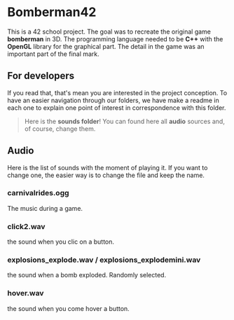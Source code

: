 # Bomberman42

This is a 42 school project. The goal was to recreate the original game **bomberman** in 3D. The programming language needed to be **C++** with the **OpenGL** library for the graphical part. The detail in the game was an important part of the final mark.

## For developers

If you read that, that's mean you are interested in the project conception. To have an easier navigation through our folders, we have make a readme in each one to explain one point of interest in correspondence with this folder.

> Here is the **sounds folder**! You can found here all **audio** sources and, of course, change them.


## Audio
Here is the list of sounds with the moment of playing it.
If you want to change one, the easier way is to change the file and keep the name.
### carnivalrides.ogg
The music during a game.
### click2.wav
the sound when you clic on a button.
### explosions_explode.wav / explosions_explodemini.wav
the sound when a bomb exploded. Randomly selected.
### hover.wav
the sound when you come hover a button.